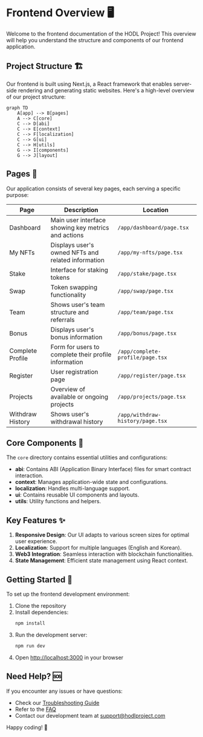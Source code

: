 # Frontend Overview 🖥️

Welcome to the frontend documentation of the HODL Project! This overview will help you understand the structure and components of our frontend application.

## Project Structure 🏗️

Our frontend is built using Next.js, a React framework that enables server-side rendering and generating static websites. Here's a high-level overview of our project structure:

```mermaid
graph TD
    A[app] --> B[pages]
    A --> C[core]
    C --> D[abi]
    C --> E[context]
    C --> F[localization]
    C --> G[ui]
    C --> H[utils]
    G --> I[components]
    G --> J[layout]
```

## Pages 📄

Our application consists of several key pages, each serving a specific purpose:

| Page | Description | Location |
|------|-------------|----------|
| Dashboard | Main user interface showing key metrics and actions | `/app/dashboard/page.tsx` |
| My NFTs | Displays user's owned NFTs and related information | `/app/my-nfts/page.tsx` |
| Stake | Interface for staking tokens | `/app/stake/page.tsx` |
| Swap | Token swapping functionality | `/app/swap/page.tsx` |
| Team | Shows user's team structure and referrals | `/app/team/page.tsx` |
| Bonus | Displays user's bonus information | `/app/bonus/page.tsx` |
| Complete Profile | Form for users to complete their profile information | `/app/complete-profile/page.tsx` |
| Register | User registration page | `/app/register/page.tsx` |
| Projects | Overview of available or ongoing projects | `/app/projects/page.tsx` |
| Withdraw History | Shows user's withdrawal history | `/app/withdraw-history/page.tsx` |

## Core Components 🧱

The `core` directory contains essential utilities and configurations:

- **abi**: Contains ABI (Application Binary Interface) files for smart contract interaction.
- **context**: Manages application-wide state and configurations.
- **localization**: Handles multi-language support.
- **ui**: Contains reusable UI components and layouts.
- **utils**: Utility functions and helpers.

## Key Features ✨

1. **Responsive Design**: Our UI adapts to various screen sizes for optimal user experience.
2. **Localization**: Support for multiple languages (English and Korean).
3. **Web3 Integration**: Seamless interaction with blockchain functionalities.
4. **State Management**: Efficient state management using React context.

## Getting Started 🚀

To set up the frontend development environment:

1. Clone the repository
2. Install dependencies:
   ```bash
   npm install
   ```
3. Run the development server:
   ```bash
   npm run dev
   ```
4. Open [http://localhost:3000](http://localhost:3000) in your browser

## Need Help? 🆘

If you encounter any issues or have questions:

- Check our [Troubleshooting Guide](/troubleshooting/common-issues)
- Refer to the [FAQ](/troubleshooting/faq)
- Contact our development team at [support@hodlproject.com](mailto:support@hodlproject.com)

Happy coding! 🎉